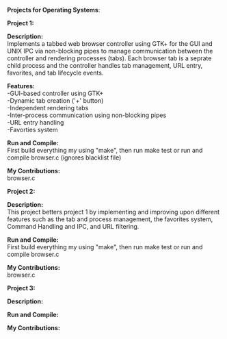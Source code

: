 **Projects for Operating Systems**:

**Project 1:**

  **Description:**  
  Implements a tabbed web browser controller using GTK+ for the GUI and UNIX IPC via non-blocking pipes to manage communication between
  the controller and rendering processes (tabs). Each browser tab is a seprate child process and the controller handles tab management, URL entry,
  favorites, and tab lifecycle events. 

  **Features:**  
  -GUI-based controller using GTK+  
  -Dynamic tab creation ('+' button)  
  -Independent rendering tabs  
  -Inter-process communication using non-blocking pipes  
  -URL entry handling  
  -Favorties system  
  
  **Run and Compile:**  
  First build everything my using "make", then run make test or run and compile browser.c (ignores blacklist file)
  
  **My Contributions:**  
  browser.c

**Project 2:**  

  **Description:**  
  This project betters project 1 by implementing and improving upon different features such as the tab and process management, the favorites system, 
  Command Handling and IPC, and URL filtering. 
  
  **Run and Compile:**  
  First build everything my using "make", then run make test or run and compile browser.c
  
  **My Contributions:**  
  browser.c

**Project 3:**

  **Description:** 
  
  **Run and Compile:** 
  
  **My Contributions:** 
